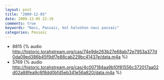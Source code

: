 ```yaml
---
layout: post
title: "2009-12-05"
date: 2009-12-05 22:19
comments: true
keywords: "Navi, Passaic, kol haloshon navi passaic" 
categories: Passaic 
---
```


 * 8815 {% audio http://historic.torahstream.org/cas/74e9de263b27e68ab72e7953a377d0da09ed386b45f9df7e88cab229bc41437e/data.m4a %}
 * 5769 {% audio http://historic.torahstream.org/cas/4c007184aa9b10f81556c372017aa02d02a88fea9c6f8dd0bfd5eb341e56a820/data.m4a %}

